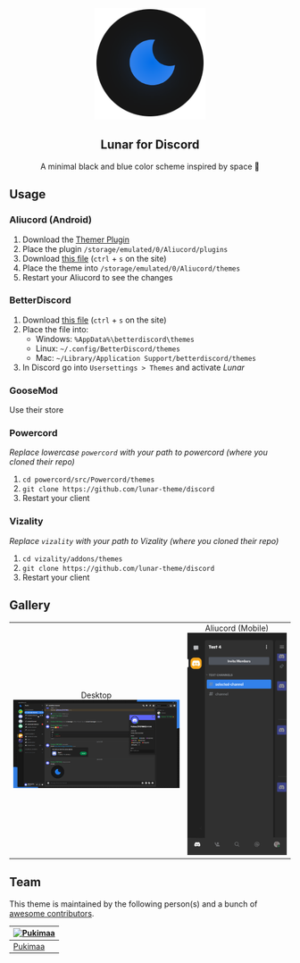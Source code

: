 <p align="center">
    <img src="https://github.com/lunar-theme/lunar-theme/raw/main/assets/icon-rounded.png" alt="Lunar Logo" />
    <h2 align="center">Lunar for Discord</h2>
</p>

<p align="center">A minimal black and blue color scheme inspired by space 🚀</p>

## Usage
### Aliucord (Android)
1. Download the [Themer Plugin](https://github.com/Vendicated/AliucordPlugins/raw/builds/Themer.zip)
2. Place the plugin `/storage/emulated/0/Aliucord/plugins`
3. Download [this file](https://lunar-theme.github.io/discord/lunar.aliucord.json) (`ctrl` + `s` on the site)
4. Place the theme into `/storage/emulated/0/Aliucord/themes`
5. Restart your Aliucord to see the changes

### BetterDiscord
1. Download [this file](https://lunar-theme.github.io/discord/lunar.theme.css) (`ctrl` + `s` on the site)
2. Place the file into:
    - Windows: `%AppData%\betterdiscord\themes`
    - Linux: `~/.config/BetterDiscord/themes`
    - Mac: `~/Library/Application Support/betterdiscord/themes`
3. In Discord go into `Usersettings > Themes` and activate *Lunar*

### GooseMod
Use their store

### Powercord
*Replace lowercase `powercord` with your path to powercord (where you cloned their repo)*
1. `cd powercord/src/Powercord/themes`
2. `git clone https://github.com/lunar-theme/discord`
3. Restart your client

### Vizality
*Replace `vizality` with your path to Vizality (where you cloned their repo)*
1. `cd vizality/addons/themes`
2. `git clone https://github.com/lunar-theme/discord`
3. Restart your client

## Gallery
<table>
<td align="center" style="padding=0;width=50%;">Desktop<img src="assets/preview.png" /></td>
<td align="center" style="padding=0;width=50%;">Aliucord (Mobile)<img src="assets/aliucord.png" /></td>
</table>

## Team

This theme is maintained by the following person(s) and a bunch of [awesome contributors](https://github.com/lunar-theme/discord/graphs/contributors).

[![Pukimaa](https://avatars.githubusercontent.com/u/58347116?v=4&size=128)](https://github.com/Pukimaa) |
--- |
|[Pukimaa](https://github.com/Pukimaa) |
